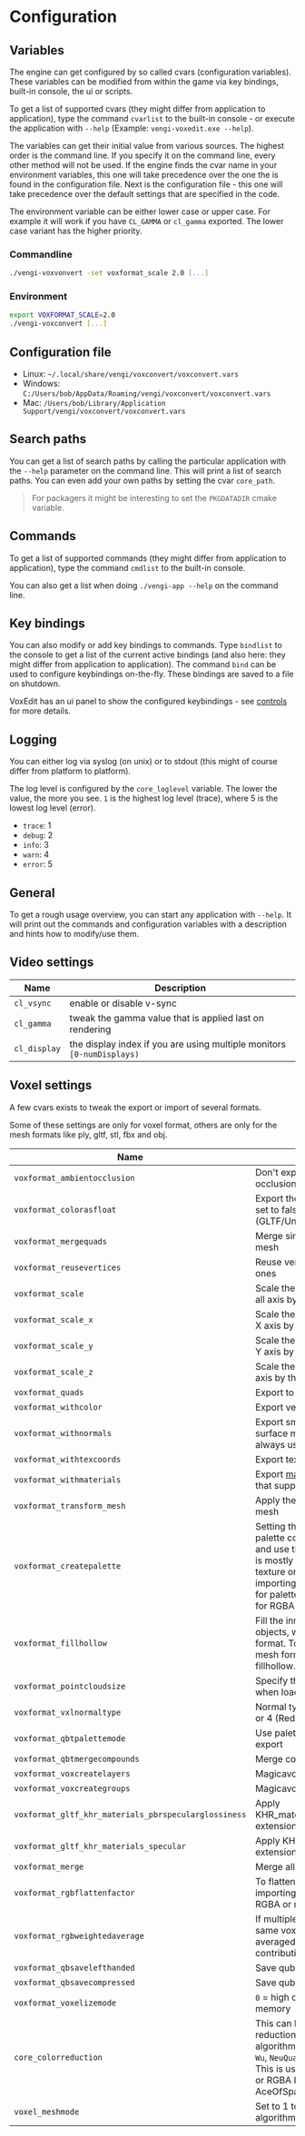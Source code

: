 # Configuration

## Variables

The engine can get configured by so called cvars (configuration variables). These variables can be modified from within
the game via key bindings, built-in console, the ui or scripts.

To get a list of supported cvars (they might differ from application to application), type the command `cvarlist` to the
built-in console - or execute the application with `--help` (Example: `vengi-voxedit.exe --help`).

The variables can get their initial value from various sources. The highest order is the command line. If you specify it on
the command line, every other method will not be used. If the engine finds the cvar name in your environment variables, this
one will take precedence over the one the is found in the configuration file. Next is the configuration file - this one will
take precedence over the default settings that are specified in the code.

The environment variable can be either lower case or upper case. For example it will work if you have `CL_GAMMA` or `cl_gamma`
exported. The lower case variant has the higher priority.

### Commandline

```bash
./vengi-voxvonvert -set voxformat_scale 2.0 [...]
```

### Environment

```bash
export VOXFORMAT_SCALE=2.0
./vengi-voxconvert [...]
```

## Configuration file

* Linux: `~/.local/share/vengi/voxconvert/voxconvert.vars`
* Windows: `C:/Users/bob/AppData/Roaming/vengi/voxconvert/voxconvert.vars`
* Mac: `/Users/bob/Library/Application Support/vengi/voxconvert/voxconvert.vars`

## Search paths

You can get a list of search paths by calling the particular application with the `--help` parameter on the command line. This will print a list of search paths. You can even add your own paths by setting the cvar `core_path`.

> For packagers it might be interesting to set the `PKGDATADIR` cmake variable.

## Commands

To get a list of supported commands (they might differ from application to application), type the command `cmdlist` to the built-in console.

You can also get a list when doing `./vengi-app --help` on the command line.

## Key bindings

You can also modify or add key bindings to commands. Type `bindlist` to the console to get a list of the current active bindings
(and also here: they might differ from application to application). The command `bind` can be used to configure keybindings on-the-fly. These bindings are saved to a file on shutdown.

VoxEdit has an ui panel to show the configured keybindings - see [controls](voxedit/Controls.md) for more details.

## Logging

You can either log via syslog (on unix) or to stdout (this might of course differ from platform to platform).

The log level is configured by the `core_loglevel` variable. The lower the value, the more you see. `1` is the highest log level
(trace), where 5 is the lowest log level (error).

* `trace`: 1
* `debug`: 2
* `info`: 3
* `warn`: 4
* `error`: 5

## General

To get a rough usage overview, you can start any application with `--help`. It will print out the commands and configuration variables
with a description and hints how to modify/use them.

## Video settings

| Name                          | Description                                                                              |
| ----------------------------- | ---------------------------------------------------------------------------------------- |
| `cl_vsync`                    | enable or disable v-sync                                                                 |
| `cl_gamma`                    | tweak the gamma value that is applied last on rendering                                  |
| `cl_display`                  | the display index if you are using multiple monitors `[0-numDisplays)`                   |

## Voxel settings

A few cvars exists to tweak the export or import of several formats.

Some of these settings are only for voxel format, others are only for the mesh formats like ply, gltf, stl, fbx and obj.

| Name                          | Description                                                                              |
| ----------------------------- | ---------------------------------------------------------------------------------------- |
| `voxformat_ambientocclusion`  | Don't export extra quads for ambient occlusion voxels                                    |
| `voxformat_colorasfloat`      | Export the vertex colors as float or - if set to false - as byte values (GLTF/Unreal)    |
| `voxformat_mergequads`        | Merge similar quads to optimize the mesh                                                 |
| `voxformat_reusevertices`     | Reuse vertices or always create new ones                                                 |
| `voxformat_scale`             | Scale the vertices for voxelization on all axis by the given factor                      |
| `voxformat_scale_x`           | Scale the vertices for voxelization on X axis by the given factor                        |
| `voxformat_scale_y`           | Scale the vertices for voxelization on Y axis by the given factor                        |
| `voxformat_scale_z`           | Scale the vertices for voxelization on Z axis by the given factor                        |
| `voxformat_quads`             | Export to quads                                                                          |
| `voxformat_withcolor`         | Export vertex colors                                                                     |
| `voxformat_withnormals`       | Export smoothed normals for cubic surface meshes (marching cubes always uses normals)    |
| `voxformat_withtexcoords`     | Export texture coordinates                                                               |
| `voxformat_withmaterials`     | Export [material](Material.md) properties for formats that supports this                 |
| `voxformat_transform_mesh`    | Apply the keyframe transform to the mesh                                                 |
| `voxformat_createpalette`     | Setting this to false will use use the palette configured by `palette` cvar and use those colors as a target. This is mostly useful for meshes with either texture or vertex colors or when importing rgba colors. This is not used for palette based formats - but also for RGBA based formats. |
| `voxformat_fillhollow`        | Fill the inner parts of completely close objects, when voxelizing a mesh format. To fill the inner parts for non mesh formats, you can use the fillhollow.lua script. |
| `voxformat_pointcloudsize`    | Specify the side length for the voxels when loading a point cloud                        |
| `voxformat_vxlnormaltype`     | Normal type for VXL format - 2 (TS) or 4 (RedAlert2)                                     |
| `voxformat_qbtpalettemode`    | Use palette mode in qubicle qbt export                                                   |
| `voxformat_qbtmergecompounds` | Merge compounds in qbt export                                                            |
| `voxformat_voxcreatelayers`   | Magicavoxel vox layers                                                                   |
| `voxformat_voxcreategroups`   | Magicavoxel vox groups                                                                   |
| `voxformat_gltf_khr_materials_pbrspecularglossiness` | Apply KHR_materials_pbrSpecularGlossiness extension on saving gltf files |
| `voxformat_gltf_khr_materials_specular`              | Apply KHR_materials_specular extension on saving gltf files       |
| `voxformat_merge`             | Merge all models into one object                                                         |
| `voxformat_rgbflattenfactor`  | To flatten the RGB colors when importing volumes (0-255) from RGBA or mesh based formats |
| `voxformat_rgbweightedaverage`| If multiple triangles contribute to the same voxel the color values are averaged based on their area contribution |
| `voxformat_qbsavelefthanded`  | Save qubicle format as left handed                                                       |
| `voxformat_qbsavecompressed`  | Save qubicle with RLE compression                                                        |
| `voxformat_voxelizemode`      | `0` = high quality, `1` = faster and less memory                                         |
| `core_colorreduction`         | This can be used to tweak the color reduction by switching to a different algorithm. Possible values are `Octree`, `Wu`, `NeuQuant`, `KMeans` and `MedianCut`. This is useful for mesh based formats or RGBA based formats like e.g. AceOfSpades vxl. |
| `voxel_meshmode`              | Set to 1 to use the marching cubes algorithm to produce the mesh                         |
